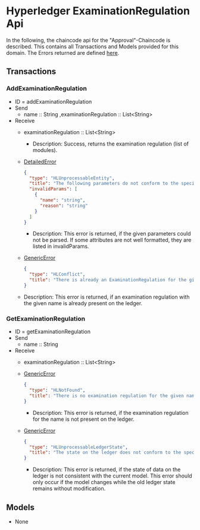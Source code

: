 # Hyperledger ExaminationRegulation Api

In the following, the chaincode api for the "Approval"-Chaincode is described.
This contains all Transactions and Models provided for this domain.
The Errors returned are defined [here](errors.md#Errors).

## Transactions

### AddExaminationRegulation
- ID = addExaminationRegulation
- Send
    - name :: String ,examinationRegulation :: List\<String\>
- Receive
    - examinationRegulation :: List\<String\>
      -  Description: Success, returns the examination regulation (list of modules).

    - [DetailedError](errors.md#DetailedError) 
      ```json
      {
        "type": "HLUnprocessableEntity",
        "title": "The following parameters do not conform to the specified format",
        "invalidParams": [
          {
            "name": "string",
            "reason": "string"
          }
        ]
      }
      ```
       - Description: This error is returned, if the given parameters could not be parsed. If some attributes are not well formatted, they are listed in invalidParams.
       
    - [GenericError](errors.md#GenericError) 
      ```json
      {
        "type": "HLConflict",
        "title": "There is already an ExaminationRegulation for the given name",
      }
      ```
    - Description: This error is returned, if an examination regulation with the given name is already present on the ledger.
  

### GetExaminationRegulation
- ID = getExaminationRegulation
- Send
    - name :: String
- Receive
    - examinationRegulation :: List\<String\>

    - [GenericError](errors.md#GenericError) 
      ```json
      {
        "type": "HLNotFound",
        "title": "There is no examination regulation for the given name"
      }
      ```
      - Description: This error is returned, if the examination regulation for the name is not present on the ledger.
    - [GenericError](errors.md#GenericError) 
      ```json
      {
        "type": "HLUnprocessableLedgerState",
        "title": "The state on the ledger does not conform to the specified format"
      }
      ```
      - Description: This error is returned, if the state of data on the ledger is not consistent with the current model. This error should only occur if the model changes while the old ledger state remains without modification.


## <a id="Models" />Models

- None
